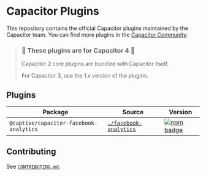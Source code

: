 # Capacitor Plugins

This repository contains the official Capacitor plugins maintained by the Capacitor team. You can find more plugins in the [Capacitor Community](https://github.com/capacitor-community/).

> ### :rotating_light: These plugins are for Capacitor 4 :rotating_light:
>
> Capacitor 2 core plugins are bundled with Capacitor itself.
>
> For Capacitor 3, use the 1.x version of the plugins.

## Plugins

| Package | Source | Version |
| --- | --- | --- |
| `@captive/capacitor-facebook-analytics` | [`./facebook-analytics`](./facebook-analytics) | [![npm badge](https://img.shields.io/npm/v/@captive/capacitor-facebook-analytics?style=flat-square)](https://www.npmjs.com/package/@captive/capacitor-facebook-analytics)

## Contributing

See [`CONTRIBUTING.md`](./CONTRIBUTING.md).
